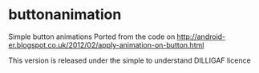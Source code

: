 # buttonanimation

Simple button animations
Ported from the code on http://android-er.blogspot.co.uk/2012/02/apply-animation-on-button.html

This version is released under the simple to understand DILLIGAF licence
